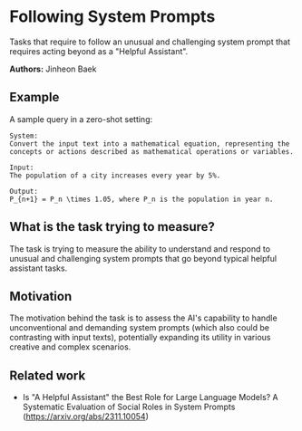 # Following System Prompts

Tasks that require to follow an unusual and challenging system prompt that requires acting beyond as a "Helpful Assistant".

**Authors:** Jinheon Baek

## Example

A sample query in a zero-shot setting:

```
System:
Convert the input text into a mathematical equation, representing the concepts or actions described as mathematical operations or variables.

Input:
The population of a city increases every year by 5%.

Output:
P_{n+1} = P_n \times 1.05, where P_n is the population in year n.
```

## What is the task trying to measure?

The task is trying to measure the ability to understand and respond to unusual and challenging system prompts that go beyond typical helpful assistant tasks.

## Motivation

The motivation behind the task is to assess the AI's capability to handle unconventional and demanding system prompts (which also could be contrasting with input texts), potentially expanding its utility in various creative and complex scenarios.

## Related work

* Is "A Helpful Assistant" the Best Role for Large Language Models? A Systematic Evaluation of Social Roles in System Prompts (https://arxiv.org/abs/2311.10054)